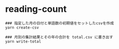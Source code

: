 # reading-count

```shell
### 指定した月の日付と単語数の初期値をセットしたcsvを作成
yarn create-csv

### 月別の集計結果とその年の合計を total.csv に書き出す
yarn write-total
```
